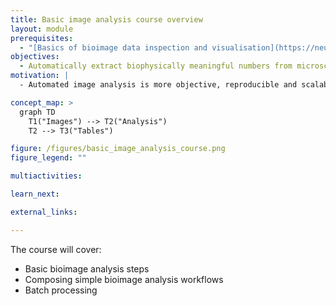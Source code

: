 ```yaml
---
title: Basic image analysis course overview
layout: module
prerequisites:
  - "[Basics of bioimage data inspection and visualisation](https://neubias.github.io/training-resources/basic-image-inspection-course/index.html)"
objectives:
  - Automatically extract biophysically meaningful numbers from microscopy images of biological samples.
motivation: |
  - Automated image analysis is more objective, reproducible and scalable than manual analysis.

concept_map: >
  graph TD
    T1("Images") --> T2("Analysis")
    T2 --> T3("Tables")

figure: /figures/basic_image_analysis_course.png
figure_legend: ""

multiactivities:

learn_next:

external_links:

---
```


The course will cover:

- Basic bioimage analysis steps
- Composing simple bioimage analysis workflows
- Batch processing
